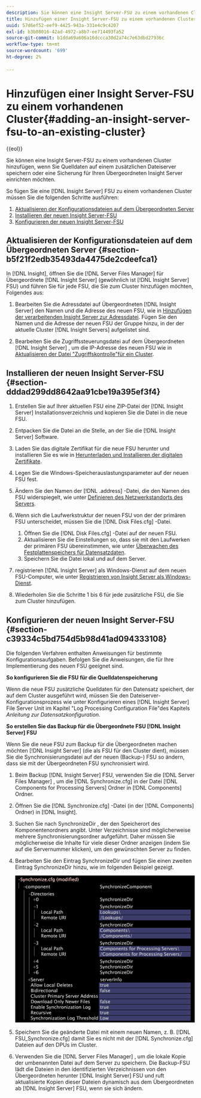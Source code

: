 ```yaml
---
description: Sie können eine Insight Server-FSU zu einem vorhandenen Cluster hinzufügen, wenn Sie Quelldaten auf einem zusätzlichen Dateiserver speichern oder eine Sicherung für Ihren Übergeordneten Insight Server einrichten möchten.
title: Hinzufügen einer Insight Server-FSU zu einem vorhandenen Cluster
uuid: 57d6ef52-eef9-4425-943a-331e4c9c4207
exl-id: b3b08016-42ad-4972-a8b7-ee714493fa52
source-git-commit: b1dda69a606a16dccca30d2a74c7e63dbd27936c
workflow-type: tm+mt
source-wordcount: '699'
ht-degree: 2%

---
```


# Hinzufügen einer Insight Server-FSU zu einem vorhandenen Cluster{#adding-an-insight-server-fsu-to-an-existing-cluster}

{{eol}}

Sie können eine Insight Server-FSU zu einem vorhandenen Cluster hinzufügen, wenn Sie Quelldaten auf einem zusätzlichen Dateiserver speichern oder eine Sicherung für Ihren Übergeordneten Insight Server einrichten möchten.

So fügen Sie eine [!DNL Insight Server] FSU zu einem vorhandenen Cluster müssen Sie die folgenden Schritte ausführen:

1. [Aktualisieren der Konfigurationsdateien auf dem Übergeordneten Server](../../../../../home/c-inst-svr/c-install-ins-svr/c-ins-svr-clstrs/c-add-ins-svrs-ex-clstr/c-add-fsu-ex-clstr.md#section-b5f21f2edb35493da4475de2cdeefca1)
1. [Installieren der neuen Insight Server-FSU](../../../../../home/c-inst-svr/c-install-ins-svr/c-ins-svr-clstrs/c-add-ins-svrs-ex-clstr/c-add-fsu-ex-clstr.md#section-dddad299dd8642aa91cbe19a395ef3f4)
1. [Konfigurieren der neuen Insight Server-FSU](../../../../../home/c-inst-svr/c-install-ins-svr/c-ins-svr-clstrs/c-add-ins-svrs-ex-clstr/c-add-fsu-ex-clstr.md#section-c39334c5bd754d5b98d41ad094333108)

## Aktualisieren der Konfigurationsdateien auf dem Übergeordneten Server {#section-b5f21f2edb35493da4475de2cdeefca1}

In [!DNL Insight], öffnen Sie die [!DNL Server Files Manager] für Übergeordnete [!DNL Insight Server] (gewöhnlich ist [!DNL Insight Server] FSU) und führen Sie für jede FSU, die Sie zum Cluster hinzufügen möchten, Folgendes aus:

1. Bearbeiten Sie die Adressdatei auf Übergeordneten [!DNL Insight Server] den Namen und die Adresse des neuen FSU, wie in [Hinzufügen der verarbeitenden Insight Server zur Adressdatei](../../../../../home/c-inst-svr/c-install-ins-svr/c-ins-svr-clstrs/c-inst-ins-svr-clstr/c-inst-proc-clstr/c-config-mstr-ins-svr-clstr.md#section-2fe5298180164e8dbaa59ea6b6ff682d). Fügen Sie den Namen und die Adresse der neuen FSU der Gruppe hinzu, in der der aktuelle Cluster [!DNL Insight Servers] aufgelistet sind.

1. Bearbeiten Sie die Zugriffssteuerungsdatei auf dem Übergeordneten [!DNL Insight Server] , um die IP-Adresse des neuen FSU wie in [Aktualisieren der Datei &quot;Zugriffskontrolle&quot;für ein Cluster](../../../../../home/c-inst-svr/c-install-ins-svr/c-ins-svr-clstrs/c-inst-ins-svr-clstr/c-inst-proc-clstr/c-config-mstr-ins-svr-clstr.md#section-fce1367d92a445168c35e9ca506e7d6b).

## Installieren der neuen Insight Server-FSU {#section-dddad299dd8642aa91cbe19a395ef3f4}

1. Erstellen Sie auf Ihrer aktuellen FSU eine ZIP-Datei der [!DNL Insight Server] Installationsverzeichnis und kopieren Sie die Datei in die neue FSU.
1. Entpacken Sie die Datei an die Stelle, an der Sie die [!DNL Insight Server] Software.
1. Laden Sie das digitale Zertifikat für die neue FSU herunter und installieren Sie es wie in [Herunterladen und Installieren der digitalen Zertifikate](../../../../../home/c-inst-svr/c-install-ins-svr/t-install-proc-inst-svr-dpu/c-dnld-dgtl-cert/c-dnld-dgtl-cert.md#concept-4f79c240492f4e52b6375b4b3bbefa17).
1. Legen Sie die Windows-Speicherauslastungsparameter auf der neuen FSU fest.
1. Ändern Sie den Namen der [!DNL .address] -Datei, die den Namen des FSU widerspiegelt, wie unter [Definieren des Netzwerkstandorts des Servers](../../../../../home/c-inst-svr/c-install-ins-svr/t-install-proc-inst-svr-dpu/c-svrs-ntwk-loc/c-svrs-ntwk-loc.md#concept-87dd2aa3448c415ca1285bc445a8c649).

1. Wenn sich die Laufwerkstruktur der neuen FSU von der der primären FSU unterscheidet, müssen Sie die [!DNL Disk Files.cfg] -Datei.

   1. Öffnen Sie die [!DNL Disk Files.cfg] -Datei auf der neuen FSU.
   1. Aktualisieren Sie die Einstellungen so, dass sie mit den Laufwerken der primären FSU übereinstimmen, wie unter [Überwachen des Festplattenspeichers für Datensatzdaten](../../../../../home/c-inst-svr/c-admin-inst-svr/c-mntr-disk-spc/t-mntr-dtst-data-spc.md#task-6223fa2c718845678824a0a96df96a03).
   1. Speichern Sie die Datei lokal und auf dem Server.

1. registrieren [!DNL Insight Server] als Windows-Dienst auf dem neuen FSU-Computer, wie unter [Registrieren von Insight Server als Windows-Dienst](../../../../../home/c-inst-svr/c-install-ins-svr/t-install-proc-inst-svr-dpu/c-reg-wdws-svc.md#concept-f2c7aa891d544a2595aa01d0d796a540).

1. Wiederholen Sie die Schritte 1 bis 6 für jede zusätzliche FSU, die Sie zum Cluster hinzufügen.

## Konfigurieren der neuen Insight Server-FSU {#section-c39334c5bd754d5b98d41ad094333108}

Die folgenden Verfahren enthalten Anweisungen für bestimmte Konfigurationsaufgaben. Befolgen Sie die Anweisungen, die für Ihre Implementierung des neuen FSU geeignet sind.

**So konfigurieren Sie die FSU für die Quelldatenspeicherung**

Wenn die neue FSU zusätzliche Quelldaten für den Datensatz speichert, der auf dem Cluster ausgeführt wird, müssen Sie den Dateiserver-Konfigurationsprozess wie unter Konfigurieren eines [!DNL Insight Server] File Server Unit im Kapitel &quot;Log Processing Configuration File&quot;des Kapitels *Anleitung zur Datensatzkonfiguration*.

**So erstellen Sie das Backup für die Übergeordnete FSU [!DNL Insight Server] FSU**

Wenn Sie die neue FSU zum Backup für die Übergeordneten machen möchten [!DNL Insight Server] (die als FSU für den Cluster dient), müssen Sie die Synchronisierungsdatei auf der neuen (Backup-) FSU so ändern, dass sie mit der Übergeordneten FSU synchronisiert wird.

1. Beim Backup [!DNL Insight Server] FSU, verwenden Sie die [!DNL Server Files Manager] , um die [!DNL Synchronize.cfg] in der Datei [!DNL Components for Processing Servers] Ordner in [!DNL Components] Ordner.

1. Öffnen Sie die [!DNL Synchronize.cfg] -Datei (in der [!DNL Components] Ordner) in [!DNL Insight].

1. Suchen Sie nach SynchronizeDir , der den Speicherort des Komponentenordners angibt. Unter Verzeichnisse sind möglicherweise mehrere Synchronisierungsordner aufgeführt. Daher müssen Sie möglicherweise die Inhalte für viele dieser Ordner anzeigen (indem Sie auf die Servernummer klicken), um den gewünschten Server zu finden.
1. Bearbeiten Sie den Eintrag SynchronizeDir und fügen Sie einen zweiten Eintrag SynchronizeDir hinzu, wie im folgenden Beispiel gezeigt.

   ![](assets/cfg_cluster_SynchronizeDirEditComponents.png)

1. Speichern Sie die geänderte Datei mit einem neuen Namen, z. B. [!DNL FSU_Synchronize.cfg] damit Sie es nicht mit der [!DNL Synchronize.cfg] Dateien auf den DPUs im Cluster.

1. Verwenden Sie die [!DNL Server Files Manager] , um die lokale Kopie der umbenannten Datei auf dem Server zu speichern. Die Backup-FSU lädt die Dateien in den identifizierten Verzeichnissen von den Übergeordneten herunter [!DNL Insight Server] FSU und ruft aktualisierte Kopien dieser Dateien dynamisch aus dem Übergeordneten ab [!DNL Insight Server] FSU, wenn sie sich ändern.
